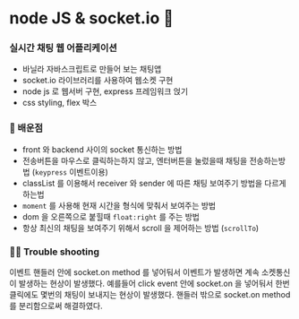# node JS & socket.io 💬
### 실시간 채팅 웹 어플리케이션

- 바닐라 자바스크립트로 만들어 보는 채팅앱 
- socket.io 라이브러리를 사용하여 웹소켓 구현
- node js 로 웹서버 구현, express 프레임워크 얹기
- css styling, flex 박스

### 📖 배운점

- front 와 backend 사이의 socket 통신하는 방법
- 전송버튼을 마우스로 클릭하는하지 않고, 엔터버튼을 눌렀을때 채팅을 전송하는방법 (`keypress` 이벤트이용)
- classList 를 이용해서 receiver 와 sender 에 따른 채팅 보여주기 방법을 다르게 하는법
- `moment` 를 사용해 현재 시간을 형식에 맞춰서 보여주는 방법
- dom 을 오른쪽으로 붙힐때 `float:right` 를 주는 방법
- 항상 최신의 채팅을 보여주기 위해서 scroll 을 제어하는 방법 (`scrollTo`)

### 😵‍💫 Trouble shooting
이벤트 핸들러 안에 socket.on method 를 넣어둬서 이벤트가 발생하면 계속 소켓통신이 발생하는 현상이 발생했다.
예를들어 click event 안에 socket.on 을 넣어둬서 한번 클릭에도 몇번의 채팅이 보내지는 현상이 발생했다.
핸들러 밖으로 socket.on method 를 분리함으로써 해결하였다.
